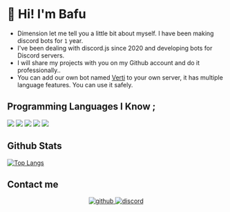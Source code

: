 # 👋 Hi! I'm Bafu

- Dimension let me tell you a little bit about myself. I have been making discord bots for `1` year.
- I've been dealing with discord.js since 2020 and developing bots for Discord servers.
- I will share my projects with you on my Github account and do it professionally..
- You can add our own bot named [Verti](https://discord.com/oauth2/authorize?client_id=782666829822165012&permissions=8&scope=bot&redirect_uri=https://discord.gg/nwtcNF9mjw&response_type=code) to your own server, it has multiple language features. You can use it safely.

## Programming Languages I Know ; 
<p>
<img src="https://img.shields.io/badge/javascript%20-%23323330.svg?&style=for-the-badge&logo=javascript&logoColor=%23F7DF1E"/> 
<img src=" https://img.shields.io/badge/typescript%20-%23E34F26.svg?&style=for-the-badge&logo=typescript&logoColor=white"/>
<img src="https://img.shields.io/badge/node.js%20-%2343853D.svg?&style=for-the-badge&logo=node.js&logoColor=white"/>
<img src="https://img.shields.io/badge/html5%20-%23E34F26.svg?&style=for-the-badge&logo=html5&logoColor=white"/>  
<img src="https://img.shields.io/badge/css3%20-%231572B6.svg?&style=for-the-badge&logo=css3&logoColor=white"/> 
</p>

## Github Stats  
[![Top Langs](https://github-readme-stats.vercel.app/api/top-langs/?username=anuraghazra)](https://github.com/anuraghazra/github-readme-stats)


## Contact me  
<div align="center">
<a href="https://github.com/Bafuu" target="_blank"> <!--Sol tarafa bak abi orada kendi github linkini koy-->
<img src=https://img.shields.io/badge/github-%2324292e.svg?&style=for-the-badge&logo=github&logoColor=white alt=github style="margin-bottom: 5px;" />
</a>
<a href="https://discord.gg/p6t8CUr9rD" target="_blank">
<img src=https://img.shields.io/badge/discord-%2324292e.svg?&style=for-the-badge&logo=discord&logoColor=white alt=discord style="margin-bottom: 5px;" />
</a> 
 
</div>
